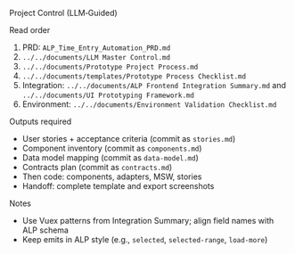 Project Control (LLM‑Guided)

Read order
1) PRD: `ALP_Time_Entry_Automation_PRD.md`
2) `../../documents/LLM Master Control.md`
3) `../../documents/Prototype Project Process.md`
4) `../../documents/templates/Prototype Process Checklist.md`
5) Integration: `../../documents/ALP Frontend Integration Summary.md` and `../../documents/UI Prototyping Framework.md`
6) Environment: `../../documents/Environment Validation Checklist.md`

Outputs required
- User stories + acceptance criteria (commit as `stories.md`)
- Component inventory (commit as `components.md`)
- Data model mapping (commit as `data-model.md`)
- Contracts plan (commit as `contracts.md`)
- Then code: components, adapters, MSW, stories
- Handoff: complete template and export screenshots

Notes
- Use Vuex patterns from Integration Summary; align field names with ALP schema
- Keep emits in ALP style (e.g., `selected`, `selected-range`, `load-more`)

